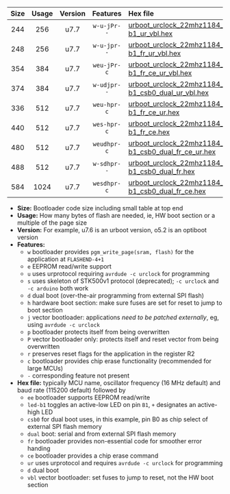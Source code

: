 |Size|Usage|Version|Features|Hex file|
|:-:|:-:|:-:|:-:|:--|
|244|256|u7.7|`w-u-jPr--`|[urboot_urclock_22mhz1184_230400bps_led-b1_ur_vbl.hex](https://raw.githubusercontent.com/stefanrueger/urboot.hex/main/boards/urclock/fcpu_22mhz1184/230400_bps/urboot_urclock_22mhz1184_230400bps_led-b1_ur_vbl.hex)|
|248|256|u7.7|`w-u-jpr--`|[urboot_urclock_22mhz1184_230400bps_led-b1_fr_ur_vbl.hex](https://raw.githubusercontent.com/stefanrueger/urboot.hex/main/boards/urclock/fcpu_22mhz1184/230400_bps/urboot_urclock_22mhz1184_230400bps_led-b1_fr_ur_vbl.hex)|
|354|384|u7.7|`weu-jPr-c`|[urboot_urclock_22mhz1184_230400bps_ee_led-b1_fr_ce_ur_vbl.hex](https://raw.githubusercontent.com/stefanrueger/urboot.hex/main/boards/urclock/fcpu_22mhz1184/230400_bps/urboot_urclock_22mhz1184_230400bps_ee_led-b1_fr_ce_ur_vbl.hex)|
|374|384|u7.7|`w-udjpr--`|[urboot_urclock_22mhz1184_230400bps_led-b1_csb0_dual_ur_vbl.hex](https://raw.githubusercontent.com/stefanrueger/urboot.hex/main/boards/urclock/fcpu_22mhz1184/230400_bps/urboot_urclock_22mhz1184_230400bps_led-b1_csb0_dual_ur_vbl.hex)|
|336|512|u7.7|`weu-hpr-c`|[urboot_urclock_22mhz1184_230400bps_ee_led-b1_fr_ce_ur.hex](https://raw.githubusercontent.com/stefanrueger/urboot.hex/main/boards/urclock/fcpu_22mhz1184/230400_bps/urboot_urclock_22mhz1184_230400bps_ee_led-b1_fr_ce_ur.hex)|
|440|512|u7.7|`wes-hpr-c`|[urboot_urclock_22mhz1184_230400bps_ee_led-b1_fr_ce.hex](https://raw.githubusercontent.com/stefanrueger/urboot.hex/main/boards/urclock/fcpu_22mhz1184/230400_bps/urboot_urclock_22mhz1184_230400bps_ee_led-b1_fr_ce.hex)|
|480|512|u7.7|`weudhpr-c`|[urboot_urclock_22mhz1184_230400bps_ee_led-b1_csb0_dual_fr_ce_ur.hex](https://raw.githubusercontent.com/stefanrueger/urboot.hex/main/boards/urclock/fcpu_22mhz1184/230400_bps/urboot_urclock_22mhz1184_230400bps_ee_led-b1_csb0_dual_fr_ce_ur.hex)|
|488|512|u7.7|`w-sdhpr--`|[urboot_urclock_22mhz1184_230400bps_led-b1_csb0_dual_fr.hex](https://raw.githubusercontent.com/stefanrueger/urboot.hex/main/boards/urclock/fcpu_22mhz1184/230400_bps/urboot_urclock_22mhz1184_230400bps_led-b1_csb0_dual_fr.hex)|
|584|1024|u7.7|`wesdhpr-c`|[urboot_urclock_22mhz1184_230400bps_ee_led-b1_csb0_dual_fr_ce.hex](https://raw.githubusercontent.com/stefanrueger/urboot.hex/main/boards/urclock/fcpu_22mhz1184/230400_bps/urboot_urclock_22mhz1184_230400bps_ee_led-b1_csb0_dual_fr_ce.hex)|

- **Size:** Bootloader code size including small table at top end
- **Usage:** How many bytes of flash are needed, ie, HW boot section or a multiple of the page size
- **Version:** For example, u7.6 is an urboot version, o5.2 is an optiboot version
- **Features:**
  + `w` bootloader provides `pgm_write_page(sram, flash)` for the application at `FLASHEND-4+1`
  + `e` EEPROM read/write support
  + `u` uses urprotocol requiring `avrdude -c urclock` for programming
  + `s` uses skeleton of STK500v1 protocol (deprecated); `-c urclock` and `-c arduino` both work
  + `d` dual boot (over-the-air programming from external SPI flash)
  + `h` hardware boot section: make sure fuses are set for reset to jump to boot section
  + `j` vector bootloader: applications *need to be patched externally*, eg, using `avrdude -c urclock`
  + `p` bootloader protects itself from being overwritten
  + `P` vector bootloader only: protects itself and reset vector from being overwritten
  + `r` preserves reset flags for the application in the register R2
  + `c` bootloader provides chip erase functionality (recommended for large MCUs)
  + `-` corresponding feature not present
- **Hex file:** typically MCU name, oscillator frequency (16 MHz default) and baud rate (115200 default) followed by
  + `ee` bootloader supports EEPROM read/write
  + `led-b1` toggles an active-low LED on pin `B1`, `+` designates an active-high LED
  + `csb0` for dual boot uses, in this example, pin B0 as chip select of external SPI flash memory
  + `dual` boot: serial and from external SPI flash memory
  + `fr` bootloader provides non-essential code for smoother error handing
  + `ce` bootloader provides a chip erase command
  + `ur` uses urprotocol and requires `avrdude -c urclock` for programming
  + `d` dual boot
  + `vbl` vector bootloader: set fuses to jump to reset, not the HW boot section
